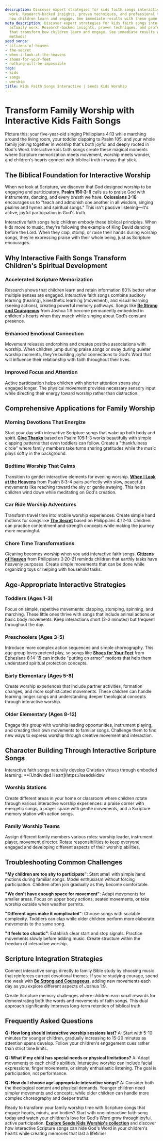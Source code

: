 ```yaml
---
description: Discover expert strategies for kids faith songs interactive that actually
  work. Research-backed insights, proven techniques, and professional tips that transform
  how children learn and engage. See immediate results with these game-changing methods!
meta_description: Discover expert strategies for kids faith songs interactive that
  actually work. Research-backed insights, proven techniques, and professional tips
  that transform how children learn and engage. See immediate results with these game-changing
  methods!
seed_songs:
- citizens-of-heaven
- the-secret
- when-i-look-at-the-heavens
- shoes-for-your-feet
- nothing-will-be-impossible
tags:
- kids
- songs
- worship
title: Kids Faith Songs Interactive | Seeds Kids Worship
---
```

# Transform Family Worship with Interactive Kids Faith Songs

Picture this: your five-year-old singing Philippians 4:13 while marching around the living room, your toddler clapping to Psalm 105, and your whole family joining together in worship that's both joyful and deeply rooted in God's Word. Interactive kids faith songs create these magical moments where Scripture memorization meets movement, worship meets wonder, and children's hearts connect with biblical truth in ways that stick.

## The Biblical Foundation for Interactive Worship

When we look at Scripture, we discover that God designed worship to be engaging and participatory. **Psalm 150:3-6** calls us to praise God with instruments, dancing, and every breath we have. **Colossians 3:16** encourages us to "teach and admonish one another in all wisdom, singing psalms and hymns and spiritual songs." This isn't passive listening—it's active, joyful participation in God's truth.

Interactive faith songs help children embody these biblical principles. When kids move to music, they're following the example of King David dancing before the Lord. When they clap, stomp, or raise their hands during worship songs, they're expressing praise with their whole being, just as Scripture encourages.

## Why Interactive Faith Songs Transform Children's Spiritual Development

### Accelerated Scripture Memorization
Research shows that children learn and retain information 60% better when multiple senses are engaged. Interactive faith songs combine auditory learning (hearing), kinesthetic learning (movement), and visual learning (seeing actions), creating powerful memory pathways. Songs like **[Be Strong and Courageous](https://seedskidsworship.com/product/be-strong-and-courageous-joshua-19-2/)** from Joshua 1:9 become permanently embedded in children's hearts when they march while singing about God's constant presence.

### Enhanced Emotional Connection
Movement releases endorphins and creates positive associations with worship. When children jump during praise songs or sway during quieter worship moments, they're building joyful connections to God's Word that will influence their relationship with faith throughout their lives.

### Improved Focus and Attention
Active participation helps children with shorter attention spans stay engaged longer. The physical movement provides necessary sensory input while directing their energy toward worship rather than distraction.

## Comprehensive Applications for Family Worship

### Morning Devotions That Energize
Start your day with interactive Scripture songs that wake up both body and spirit. **[Give Thanks](https://seedskidsworship.com/product/give-thanks-psalm-1051-3-2/)** based on Psalm 105:1-3 works beautifully with simple clapping patterns that even toddlers can follow. Create a "thankfulness circle" where family members take turns sharing gratitudes while the music plays softly in the background.

### Bedtime Worship That Calms
Transition to gentler interactive elements for evening worship. **[When I Look at the Heavens](https://seedskidsworship.com/product/when-i-look-at-your-heavens/)** from Psalm 8:3-4 pairs perfectly with slow, peaceful movements like reaching toward the sky or gentle swaying. This helps children wind down while meditating on God's creation.

### Car Ride Worship Adventures
Transform travel time into mobile worship experiences. Create simple hand motions for songs like **[The Secret](https://seedskidsworship.com/product/the-secret-philippians-412-13/)** based on Philippians 4:12-13. Children can practice contentment and strength concepts while making the journey more meaningful.

### Chore Time Transformations
Cleaning becomes worship when you add interactive faith songs. **[Citizens of Heaven](https://seedskidsworship.com/product/power/)** from Philippians 3:20-21 reminds children that earthly tasks have heavenly purposes. Create simple movements that can be done while organizing toys or helping with household tasks.

## Age-Appropriate Interactive Strategies

### Toddlers (Ages 1-3)
Focus on simple, repetitive movements: clapping, stomping, spinning, and marching. These little ones thrive with songs that include animal actions or basic body movements. Keep interactions short (2-3 minutes) but frequent throughout the day.

### Preschoolers (Ages 3-5)
Introduce more complex action sequences and simple choreography. This age group loves pretend play, so songs like **[Shoes for Your Feet](https://seedskidsworship.com/product/shoes-for-your-feet-ephesians-614-15-2/)** from Ephesians 6:14-15 can include "putting on armor" motions that help them understand spiritual protection concepts.

### Early Elementary (Ages 5-8)
Create worship experiences that include partner activities, formation changes, and more sophisticated movements. These children can handle learning longer songs and understanding deeper theological concepts through interactive worship.

### Older Elementary (Ages 8-12)
Engage this group with worship leading opportunities, instrument playing, and creating their own movements to familiar songs. Challenge them to find new ways to express worship through creative movement and interaction.

## Character Building Through Interactive Scripture Songs

Interactive faith songs naturally develop Christian virtues through embodied learning. **[Undivided Heart](https://seedskidsw

### Worship Stations
Create different areas in your home or classroom where children rotate through various interactive worship experiences: a praise corner with energetic songs, a prayer space with gentle movements, and a Scripture memory station with action songs.

### Family Worship Teams
Assign different family members various roles: worship leader, instrument player, movement director. Rotate responsibilities to keep everyone engaged and developing different aspects of their worship abilities.

## Troubleshooting Common Challenges

**"My children are too shy to participate"**: Start small with simple hand motions during familiar songs. Model enthusiasm without forcing participation. Children often join gradually as they become comfortable.

**"We don't have enough space for movement"**: Adapt movements for smaller areas. Focus on upper body actions, seated movements, or take worship outside when weather permits.

**"Different ages make it complicated"**: Choose songs with scalable complexity. Toddlers can clap while older children perform more elaborate movements to the same song.

**"It feels too chaotic"**: Establish clear start and stop signals. Practice movements slowly before adding music. Create structure within the freedom of interactive worship.

## Scripture Integration Strategies

Connect interactive songs directly to family Bible study by choosing music that reinforces current devotional themes. If you're studying courage, spend the week with **[Be Strong and Courageous](https://seedskidsworship.com/product/be-strong-and-courageous-joshua-19-2/)**, adding new movements each day as you explore different aspects of Joshua 1:9.

Create Scripture memory challenges where children earn small rewards for demonstrating both the words and movements of faith songs. This dual approach significantly improves long-term retention of biblical truth.

## Frequently Asked Questions

**Q: How long should interactive worship sessions last?**
A: Start with 5-10 minutes for younger children, gradually increasing to 15-20 minutes as attention spans develop. Follow your children's engagement cues rather than strict time limits.

**Q: What if my child has special needs or physical limitations?**
A: Adapt movements to each child's abilities. Interactive worship can include facial expressions, finger movements, or simply enthusiastic listening. The goal is participation, not performance.

**Q: How do I choose age-appropriate interactive songs?**
A: Consider both the theological content and physical demands. Younger children need simpler movements and concepts, while older children can handle more complex choreography and deeper truths.

Ready to transform your family worship time with Scripture songs that engage hearts, minds, and bodies? Start with one interactive faith song today and watch your children's love for God's Word grow through joyful, active participation. **[Explore Seeds Kids Worship's collection](https://seedskidsworship.com)** and discover how interactive Scripture songs can hide God's Word in your children's hearts while creating memories that last a lifetime!

<script type="application/ld+json">
{
  "@context": "https://schema.org",
  "@type": "Article",
  "headline": "Kids Faith Songs Interactive",
  "author": {
    "@type": "Organization",
    "name": "Seeds Kids Worship"
  },
  "publisher": {
    "@type": "Organization",
    "name": "Seeds Kids Worship",
    "logo": {
      "@type": "ImageObject",
      "url": "https://seedskidsworship.com/logo.png"
    }
  },
  "datePublished": "2025-09-05T11:47:35.827371",
  "dateModified": "2025-09-05T11:47:35.827389",
  "description": "Discover expert strategies for kids faith songs interactive that actually work. Research-backed insights, proven techniques, and professional tips that transfor",
  "mainEntityOfPage": {
    "@type": "WebPage",
    "@id": "https://seedskidsworship.com/activities/kids-faith-songs-interactive/"
  }
}
</script>

<script type="application/ld+json">
{
  "@context": "https://schema.org",
  "@type": "Product",
  "name": "Citizens Of Heaven",
  "description": "A scripture song teaching kids about their heavenly citizenship based on Philippians 3:20-21. Reminds children that this world isn't their home and encourages an eternal perspective while worshiping God through memorizing His Word.",
  "url": "https://seedskidsworship.com/product/power/",
  "brand": {
    "@type": "Brand",
    "name": "Seeds Kids Worship"
  },
  "category": "Children's Christian Music",
  "album": "Power"
}
</script>

<script type="application/ld+json">
{
  "@context": "https://schema.org",
  "@type": "Product",
  "name": "The Secret",
  "description": "Encouraging song about finding contentment and strength in Christ from Philippians 4:12-13",
  "url": "https://seedskidsworship.com/product/the-secret-philippians-412-13/",
  "brand": {
    "@type": "Brand",
    "name": "Seeds Kids Worship"
